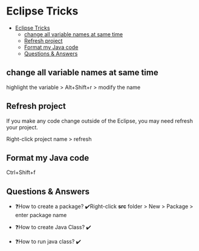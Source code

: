 # Eclipse Tricks

- [Eclipse Tricks](#eclipse-tricks)
  - [change all variable names at same time](#change-all-variable-names-at-same-time)
  - [Refresh project](#refresh-project)
  - [Format my Java code](#format-my-java-code)
  - [Questions & Answers](#questions--answers)


## change all variable names at same time
highlight the variable > Alt+Shift+r > modify the name

## Refresh project
If you make any code change outside of the Eclipse, you may need refresh your project.

Right-click project name > refresh

## Format my Java code

Ctrl+Shift+f

## Questions & Answers
* ❓How to create a package?
✔️Right-click **src** folder > New > Package > enter package name

* ❓How to create Java Class?
✔️

* ❓How to run java class?
✔️